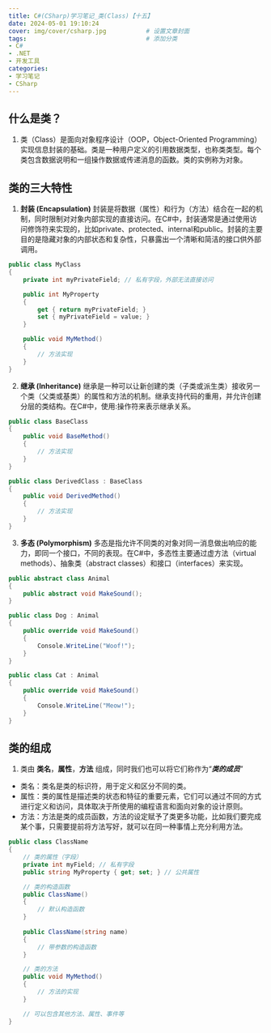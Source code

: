```yaml
---
title: C#(CSharp)学习笔记_类(Class)【十五】
date: 2024-05-01 19:10:24
cover: img/cover/csharp.jpg           # 设置文章封面
tags:                                 # 添加分类
- C#
- .NET
- 开发工具
categories:  
- 学习笔记
- CSharp
---
```


## 什么是类？
1. 类（Class）是面向对象程序设计（OOP，Object-Oriented Programming）实现信息封装的基础。类是一种用户定义的引用数据类型，也称类类型。每个类包含数据说明和一组操作数据或传递消息的函数。类的实例称为对象。

## 类的三大特性
1. **封装 (Encapsulation)**
封装是将数据（属性）和行为（方法）结合在一起的机制，同时限制对对象内部实现的直接访问。在C#中，封装通常是通过使用访问修饰符来实现的，比如private、protected、internal和public。封装的主要目的是隐藏对象的内部状态和复杂性，只暴露出一个清晰和简洁的接口供外部调用。

```csharp
public class MyClass
{
    private int myPrivateField; // 私有字段，外部无法直接访问

    public int MyProperty
    {
        get { return myPrivateField; }
        set { myPrivateField = value; }
    }

    public void MyMethod()
    {
        // 方法实现
    }
}
```
2. **继承 (Inheritance)**
继承是一种可以让新创建的类（子类或派生类）接收另一个类（父类或基类）的属性和方法的机制。继承支持代码的重用，并允许创建分层的类结构。在C#中，使用:操作符来表示继承关系。
```csharp
public class BaseClass
{
    public void BaseMethod()
    {
        // 方法实现
    }
}

public class DerivedClass : BaseClass
{
    public void DerivedMethod()
    {
        // 方法实现
    }
}
```

3. **多态 (Polymorphism)**
多态是指允许不同类的对象对同一消息做出响应的能力，即同一个接口，不同的表现。在C#中，多态性主要通过虚方法（virtual methods）、抽象类（abstract classes）和接口（interfaces）来实现。
```csharp
public abstract class Animal
{
    public abstract void MakeSound();
}

public class Dog : Animal
{
    public override void MakeSound()
    {
        Console.WriteLine("Woof!");
    }
}

public class Cat : Animal
{
    public override void MakeSound()
    {
        Console.WriteLine("Meow!");
    }
}
```
## 类的组成
1. 类由 **类名**，**属性**，**方法** 组成，同时我们也可以将它们称作为“***类的成员***”
- 类名：类名是类的标识符，用于定义和区分不同的类。
- 属性：类的属性是描述类的状态和特征的重要元素，它们可以通过不同的方式进行定义和访问，具体取决于所使用的编程语言和面向对象的设计原则。
- 方法：方法是类的成员函数，方法的设定赋予了类更多功能，比如我们要完成某个事，只需要提前将方法写好，就可以在同一种事情上充分利用方法。

```csharp
public class ClassName
{
    // 类的属性（字段）
    private int myField; // 私有字段
    public string MyProperty { get; set; } // 公共属性

    // 类的构造函数
    public ClassName() 
    {
        // 默认构造函数
    }
    
    public ClassName(string name) 
    {
        // 带参数的构造函数
    }

    // 类的方法
    public void MyMethod()
    {
        // 方法的实现
    }

    // 可以包含其他方法、属性、事件等
}
```